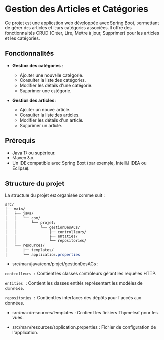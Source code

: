 # Gestion des Articles et Catégories

Ce projet est une application web développée avec Spring Boot, permettant de gérer des articles et leurs catégories associées. Il offre des fonctionnalités CRUD (Créer, Lire, Mettre à jour, Supprimer) pour les articles et les catégories.

## Fonctionnalités

- **Gestion des catégories** :
  - Ajouter une nouvelle catégorie.
  - Consulter la liste des catégories.
  - Modifier les détails d'une catégorie.
  - Supprimer une catégorie.

- **Gestion des articles** :
  - Ajouter un nouvel article.
  - Consulter la liste des articles.
  - Modifier les détails d'un article.
  - Supprimer un article.

## Prérequis

- Java 17 ou supérieur.
- Maven 3.x.
- Un IDE compatible avec Spring Boot (par exemple, IntelliJ IDEA ou Eclipse).

## Structure du projet 
La structure du projet est organisée comme suit :
```css
src/
├── main/
│   ├── java/
│   │   └── com/
│   │       └── projet/
│   │           └── gestionDesACs/
│   │               ├── controlleurs/
│   │               ├── entities/
│   │               └── repositories/
│   └── resources/
│       ├── templates/
│       └── application.properties

```
- src/main/java/com/projet/gestionDesACs :

`controlleurs :` Contient les classes contrôleurs gérant les requêtes HTTP.

`entities :` Contient les classes entités représentant les modèles de données.

`repositories :` Contient les interfaces des dépôts pour l'accès aux données.

- src/main/resources/templates : Contient les fichiers Thymeleaf pour les vues.

- src/main/resources/application.properties : Fichier de configuration de l'application.
 
